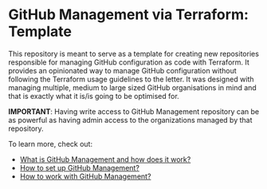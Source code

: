 # GitHub Management via Terraform: Template

This repository is meant to serve as a template for creating new repositories responsible for managing GitHub configuration as code with Terraform. It provides an opinionated way to manage GitHub configuration without following the Terraform usage guidelines to the letter. It was designed with managing multiple, medium to large sized GitHub organisations in mind and that is exactly what it is/is going to be optimised for.

**IMPORTANT**: Having write access to GitHub Management repository can be as powerful as having admin access to the organizations managed by that repository.

To learn more, check out:
- [What is GitHub Management and how does it work?](docs/ABOUT.md)
- [How to set up GitHub Management?](docs/SETUP.md)
- [How to work with GitHub Management?](docs/HOWTOS.md)
